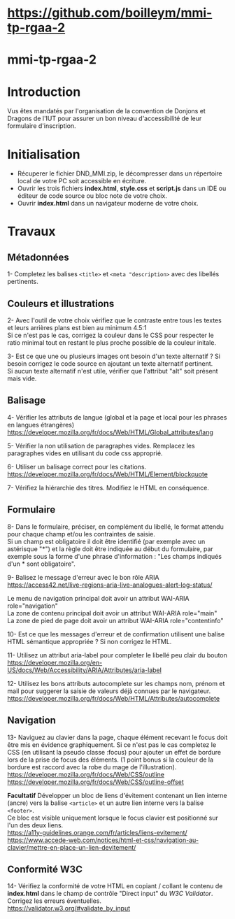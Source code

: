 # https://github.com/boilleym/mmi-tp-rgaa-2

# mmi-tp-rgaa-2

# Introduction
Vus êtes mandatés par l'organisation de la convention de Donjons et Dragons de l'IUT pour assurer un bon niveau d'accessibilité de leur formulaire d'inscription.

# Initialisation
+ Récuperer le fichier DND_MMI.zip, le décompresser dans un répertoire local de votre PC soit accessible en écriture. 
+ Ouvrir les trois fichiers **index.html**, **style.css** et **script.js** dans un IDE ou éditeur de code source ou bloc note de votre choix.
+ Ouvrir **index.html** dans un navigateur moderne de votre choix.

# Travaux

## Métadonnées
1- Completez les balises `<title>` et `<meta "description>` avec des libellés pertinents.

## Couleurs et illustrations
2- Avec l'outil de votre choix vérifiez que le contraste entre tous les textes et leurs arrières plans est bien au minimum 4.5:1<br />
Si ce n'est pas le cas, corrigez la couleur dans le CSS pour respecter le ratio minimal tout en restant le plus proche possible de la couleur initale.

3- Est ce que une ou plusieurs images ont besoin d'un texte alternatif ? Si besoin corrigez le code source en ajoutant un texte alternatif pertinent.<br />
Si aucun texte alternatif n'est utile, vérifier que l'attribut "alt" soit présent mais vide.

## Balisage 
4- Vérifier les attributs de langue (global et la page et local pour les phrases en langues étrangères)<br />
https://developer.mozilla.org/fr/docs/Web/HTML/Global_attributes/lang

5- Vérifier la non utilisation de paragraphes vides. Remplacez les paragraphes vides en utilisant du code css approprié.

6- Utiliser un balisage correct pour les citations.<br />
https://developer.mozilla.org/fr/docs/Web/HTML/Element/blockquote

7- Vérifiez la hiérarchie des titres. Modifiez le HTML en conséquence.

## Formulaire

8- Dans le formulaire, préciser, en complément du libellé, le format attendu pour chaque champ et/ou les contraintes de saisie.<br />
Si un champ est obligatoire il doit être identifié (par exemple avec un astérisque "*") et la règle doit être indiquée au début du formulaire, par exemple sous la forme d'une phrase d'information : "Les champs indiqués d'un * sont obligatoire".

9- Balisez le message d'erreur avec le bon rôle ARIA<br />
https://access42.net/live-regions-aria-live-analogues-alert-log-status/

Le menu de navigation principal doit avoir un attribut WAI-ARIA role="navigation"<br />
La zone de contenu principal doit avoir un attribut WAI-ARIA role="main"<br />
La zone de pied de page doit avoir un attribut WAI-ARIA role="contentinfo"<br />

10- Est ce que les messages d'erreur et de confirmation utilisent une balise HTML sémantique appropriée ? Si non corrigez le HTML.

11- Utilisez un attribut aria-label pour completer le libellé peu clair du bouton<br />
https://developer.mozilla.org/en-US/docs/Web/Accessibility/ARIA/Attributes/aria-label

12- Utilisez les bons attributs autocomplete sur les champs nom, prénom et mail pour suggerer la saisie de valeurs déjà connues par le navigateur.<br />
https://developer.mozilla.org/fr/docs/Web/HTML/Attributes/autocomplete

## Navigation 

13- Naviguez au clavier dans la page, chaque élément recevant le focus doit être mis en évidence graphiquement. Si ce n'est pas le cas completez le CSS (en utilisant la pseudo classe :focus) pour ajouter un effet de bordure lors de la prise de focus des éléments. (1 point bonus si la couleur de la bordure est raccord avec la robe du mage de l'illustration).<br />
https://developer.mozilla.org/fr/docs/Web/CSS/outline<br />
https://developer.mozilla.org/fr/docs/Web/CSS/outline-offset

**Facultatif** Développer un bloc de liens d'évitement contenant un lien interne (ancre) vers la balise `<article>` et un autre lien interne vers la balise `<footer>`.<br />
Ce bloc est visible uniquement lorsque le focus clavier est positionné sur l'un des deux liens.<br />
https://a11y-guidelines.orange.com/fr/articles/liens-evitement/<br />
https://www.accede-web.com/notices/html-et-css/navigation-au-clavier/mettre-en-place-un-lien-devitement/

## Conformité W3C
14- Vérifiez la conformité de votre HTML en copiant / collant le contenu de **index.html** dans le champ de contrôle "Direct input" du *W3C Validator*.<br />
Corrigez les erreurs éventuelles.<br />
https://validator.w3.org/#validate_by_input





